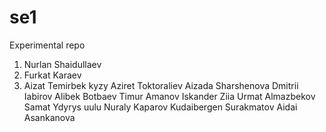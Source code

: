 # se1
Experimental repo

1. Nurlan Shaidullaev
2. Furkat Karaev
3. Aizat Temirbek kyzy
Aziret Toktoraliev
Aizada Sharshenova
Dmitrii Iabirov
Alibek Botbaev
Timur Amanov
Iskander Ziia
Urmat Almazbekov
Samat Ydyrys uulu
Nuraly Kaparov
Kudaibergen Surakmatov
Aidai Asankanova

